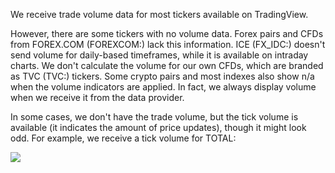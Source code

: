We receive trade volume data for most tickers available on TradingView. 

However, there are some tickers with no volume data. Forex pairs and CFDs from FOREX.COM (FOREXCOM:) lack this information. ICE (FX\_IDC:) doesn't send volume for daily-based timeframes, while it is available on intraday charts. We don't calculate the volume for our own CFDs, which are branded as TVC (TVC:) tickers. Some crypto pairs and most indexes also show n/a when the volume indicators are applied. In fact, we always display volume when we receive it from the data provider.

In some cases, we don't have the trade volume, but the tick volume is available (it indicates the amount of price updates), though it might look odd. For example, we receive a tick volume for TOTAL:

![](https://s3.amazonaws.com/cdn.freshdesk.com/data/helpdesk/attachments/production/43080077003/original/noUs-VTk6JZ4pD8S6k-VYvjFPSR6XBh8cw.png?1571933771)